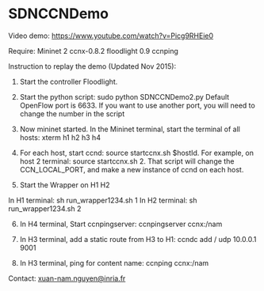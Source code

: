 # SDNCCNDemo
Video demo: https://www.youtube.com/watch?v=Picg9RHEie0


Require:
Mininet 2
ccnx-0.8.2
floodlight 0.9
ccnping

Instruction to replay the demo (Updated Nov 2015):

1. Start the controller Floodlight. 


2. Start the python script: sudo python SDNCCNDemo2.py
Default OpenFlow port is 6633. If you want to use another port, you will need to change the number in the script


3. Now mininet started. In the Mininet terminal, start the terminal of all hosts: xterm h1 h2 h3 h4 

4. For each host, start ccnd: source startccnx.sh $hostId. For example, on host 2 terminal: source startccnx.sh 2.
That script will change the CCN_LOCAL_PORT, and make a new instance of ccnd on each host.

5. Start the Wrapper on H1 H2

In H1 terminal: sh run_wrapper1234.sh 1
In H2 terminal: sh run_wrapper1234.sh 2



6. In H4 terminal, Start ccnpingserver:
ccnpingserver ccnx:/nam


7. In H3 terminal, add a static route from H3 to H1: ccndc add / udp 10.0.0.1 9001

8. In H3 terminal, ping for content name: ccnping ccnx:/nam





Contact: xuan-nam.nguyen@inria.fr




